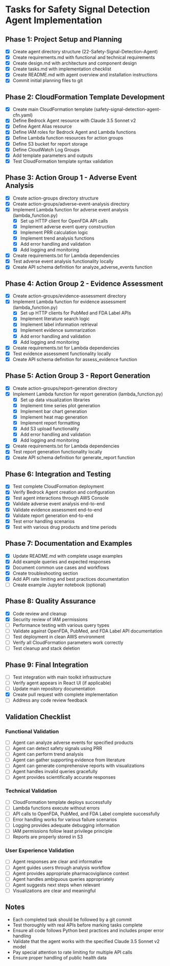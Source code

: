# Tasks for Safety Signal Detection Agent Implementation

## Phase 1: Project Setup and Planning

- [x] Create agent directory structure (22-Safety-Signal-Detection-Agent)
- [x] Create requirements.md with functional and technical requirements
- [x] Create design.md with architecture and component design
- [x] Create tasks.md with implementation checklist
- [x] Create README.md with agent overview and installation instructions
- [x] Commit initial planning files to git

## Phase 2: CloudFormation Template Development

- [x] Create main CloudFormation template (safety-signal-detection-agent-cfn.yaml)
- [x] Define Bedrock Agent resource with Claude 3.5 Sonnet v2
- [x] Define Agent Alias resource
- [x] Define IAM roles for Bedrock Agent and Lambda functions
- [x] Define Lambda function resources for action groups
- [x] Define S3 bucket for report storage
- [x] Define CloudWatch Log Groups
- [x] Add template parameters and outputs
- [x] Test CloudFormation template syntax validation

## Phase 3: Action Group 1 - Adverse Event Analysis

- [x] Create action-groups directory structure
- [x] Create action-groups/adverse-event-analysis directory
- [x] Implement Lambda function for adverse event analysis (lambda_function.py)
  - [x] Set up HTTP client for OpenFDA API calls
  - [x] Implement adverse event query construction
  - [x] Implement PRR calculation logic
  - [x] Implement trend analysis functions
  - [x] Add error handling and validation
  - [x] Add logging and monitoring
- [x] Create requirements.txt for Lambda dependencies
- [x] Test adverse event analysis functionality locally
- [x] Create API schema definition for analyze_adverse_events function

## Phase 4: Action Group 2 - Evidence Assessment

- [x] Create action-groups/evidence-assessment directory
- [x] Implement Lambda function for evidence assessment (lambda_function.py)
  - [x] Set up HTTP clients for PubMed and FDA Label APIs
  - [x] Implement literature search logic
  - [x] Implement label information retrieval
  - [x] Implement evidence summarization
  - [x] Add error handling and validation
  - [x] Add logging and monitoring
- [x] Create requirements.txt for Lambda dependencies
- [x] Test evidence assessment functionality locally
- [x] Create API schema definition for assess_evidence function

## Phase 5: Action Group 3 - Report Generation

- [x] Create action-groups/report-generation directory
- [x] Implement Lambda function for report generation (lambda_function.py)
  - [x] Set up data visualization libraries
  - [x] Implement time series plot generation
  - [x] Implement bar chart generation
  - [x] Implement heat map generation
  - [x] Implement report formatting
  - [x] Add S3 upload functionality
  - [x] Add error handling and validation
  - [x] Add logging and monitoring
- [x] Create requirements.txt for Lambda dependencies
- [x] Test report generation functionality locally
- [x] Create API schema definition for generate_report function

## Phase 6: Integration and Testing

- [x] Test complete CloudFormation deployment
- [x] Verify Bedrock Agent creation and configuration
- [x] Test agent interactions through AWS Console
- [x] Validate adverse event analysis end-to-end
- [x] Validate evidence assessment end-to-end
- [x] Validate report generation end-to-end
- [x] Test error handling scenarios
- [x] Test with various drug products and time periods

## Phase 7: Documentation and Examples

- [x] Update README.md with complete usage examples
- [x] Add example queries and expected responses
- [x] Document common use cases and workflows
- [x] Create troubleshooting section
- [x] Add API rate limiting and best practices documentation
- [ ] Create example Jupyter notebook (optional)

## Phase 8: Quality Assurance

- [x] Code review and cleanup
- [x] Security review of IAM permissions
- [ ] Performance testing with various query types
- [ ] Validate against OpenFDA, PubMed, and FDA Label API documentation
- [ ] Test deployment in clean AWS environment
- [ ] Verify all CloudFormation parameters work correctly
- [ ] Test cleanup and stack deletion

## Phase 9: Final Integration

- [ ] Test integration with main toolkit infrastructure
- [ ] Verify agent appears in React UI (if applicable)
- [ ] Update main repository documentation
- [x] Create pull request with complete implementation
- [ ] Address any code review feedback

## Validation Checklist

### Functional Validation

- [ ] Agent can analyze adverse events for specified products
- [ ] Agent can detect safety signals using PRR
- [ ] Agent can perform trend analysis
- [ ] Agent can gather supporting evidence from literature
- [ ] Agent can generate comprehensive reports with visualizations
- [ ] Agent handles invalid queries gracefully
- [ ] Agent provides scientifically accurate responses

### Technical Validation

- [ ] CloudFormation template deploys successfully
- [ ] Lambda functions execute without errors
- [ ] API calls to OpenFDA, PubMed, and FDA Label complete successfully
- [ ] Error handling works for various failure scenarios
- [ ] Logging provides adequate debugging information
- [ ] IAM permissions follow least privilege principle
- [ ] Reports are properly stored in S3

### User Experience Validation

- [ ] Agent responses are clear and informative
- [ ] Agent guides users through analysis workflow
- [ ] Agent provides appropriate pharmacovigilance context
- [ ] Agent handles ambiguous queries appropriately
- [ ] Agent suggests next steps when relevant
- [ ] Visualizations are clear and meaningful

## Notes

- Each completed task should be followed by a git commit
- Test thoroughly with real APIs before marking tasks complete
- Ensure all code follows Python best practices and includes proper error handling
- Validate that the agent works with the specified Claude 3.5 Sonnet v2 model
- Pay special attention to rate limiting for multiple API calls
- Ensure proper handling of public health data

